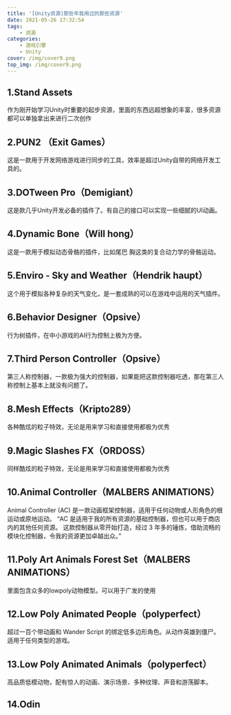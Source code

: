 ```yaml
---
title: '[Unity资源]那些年我用过的那些资源'
date: 2021-05-26 17:32:54
tags: 
    - 资源
categories: 
    - 游戏引擎
    - Unity
cover: /img/cover9.png
top_img: /img/cover9.png
---
```


## 1.Stand Assets
作为刚开始学习Unity时重要的起步资源，里面的东西远超想象的丰富，很多资源都可以单独拿出来进行二次创作

## 2.PUN2 （Exit Games）
这是一款用于开发网络游戏进行同步的工具，效率是超过Unity自带的网络开发工具的。
## 3.DOTween Pro（Demigiant）
这是款几乎Unity开发必备的插件了。有自己的接口可以实现一些细腻的UI动画。
## 4.Dynamic Bone（Will hong）
这是一款用于模拟动态骨骼的插件，比如尾巴 胸这类的复合动力学的骨骼运动。
## 5.Enviro - Sky and Weather（Hendrik haupt）
这个用于模拟各种复杂的天气变化，是一套成熟的可以在游戏中运用的天气插件。
## 6.Behavior Designer（Opsive）
行为树插件，在中小游戏的AI行为控制上极为方便。
## 7.Third Person Controller（Opsive）
第三人称控制器，一款极为强大的控制器，如果能把这款控制器吃透，那在第三人称控制上基本上就没有问题了。
## 8.Mesh Effects（Kripto289）
各种酷炫的粒子特效，无论是用来学习和直接使用都极为优秀
## 9.Magic Slashes FX（ORDOSS）
同样酷炫的粒子特效，无论是用来学习和直接使用都极为优秀
## 10.Animal Controller（MALBERS ANIMATIONS）
Animal Controller (AC) 是一款动画框架控制器，适用于任何动物或人形角色的根运动或原地运动。
“AC 是适用于我的所有资源的基础控制器，但也可以用于商店内的其他任何资源。
这款控制器从零开始打造，经过 3 年多的锤炼，借助流畅的模块化控制器，令我的资源更加卓越出众。”
## 11.Poly Art Animals Forest Set（MALBERS ANIMATIONS）
里面包含众多的lowpoly动物模型。可以用于广发的使用

## 12.Low Poly Animated People（polyperfect）
超过一百个带动画和 Wander Script 的绑定低多边形角色。从动作英雄到僵尸。适用于任何类型的游戏。
## 13.Low Poly Animated Animals（polyperfect）
高品质低模动物，配有惊人的动画、演示场景、多种纹理、声音和游荡脚本。
## 14.Odin